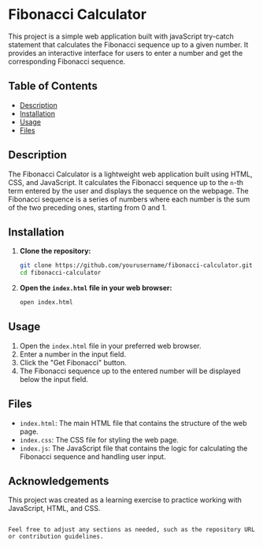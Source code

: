 # Fibonacci Calculator

This project is a simple web application built with javaScript try-catch statement that calculates the Fibonacci sequence up to a given number. It provides an interactive interface for users to enter a number and get the corresponding Fibonacci sequence.

## Table of Contents

- [Description](#description)
- [Installation](#installation)
- [Usage](#usage)
- [Files](#files)

## Description

The Fibonacci Calculator is a lightweight web application built using HTML, CSS, and JavaScript. It calculates the Fibonacci sequence up to the `n`-th term entered by the user and displays the sequence on the webpage. The Fibonacci sequence is a series of numbers where each number is the sum of the two preceding ones, starting from 0 and 1.

## Installation

1. **Clone the repository:**
    ```sh
    git clone https://github.com/yourusername/fibonacci-calculator.git
    cd fibonacci-calculator
    ```

2. **Open the `index.html` file in your web browser:**
    ```sh
    open index.html
    ```

## Usage

1. Open the `index.html` file in your preferred web browser.
2. Enter a number in the input field.
3. Click the "Get Fibonacci" button.
4. The Fibonacci sequence up to the entered number will be displayed below the input field.

## Files

- `index.html`: The main HTML file that contains the structure of the web page.
- `index.css`: The CSS file for styling the web page.
- `index.js`: The JavaScript file that contains the logic for calculating the Fibonacci sequence and handling user input.

## Acknowledgements

This project was created as a learning exercise to practice working with JavaScript, HTML, and CSS.
```

Feel free to adjust any sections as needed, such as the repository URL or contribution guidelines.